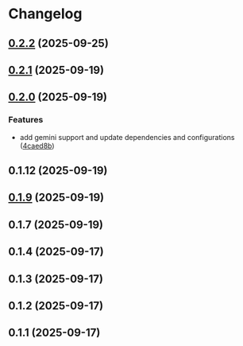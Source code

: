 # Changelog

## [0.2.2](https://github.com/alexwhin/cmai/compare/v0.2.1...v0.2.2) (2025-09-25)

## [0.2.1](https://github.com/alexwhin/cmai/compare/v0.2.0...v0.2.1) (2025-09-19)

## [0.2.0](https://github.com/alexwhin/cmai/compare/v0.1.12...v0.2.0) (2025-09-19)

### Features

* add gemini support and update dependencies and configurations ([4caed8b](https://github.com/alexwhin/cmai/commit/4caed8b0303909d474b7eec3621ac5e12d7a3a62))

## 0.1.12 (2025-09-19)

## [0.1.9](https://github.com/alexwhin/cmai/compare/v0.1.7...v0.1.9) (2025-09-19)

## 0.1.7 (2025-09-19)

## 0.1.4 (2025-09-17)

## 0.1.3 (2025-09-17)

## 0.1.2 (2025-09-17)

## 0.1.1 (2025-09-17)
